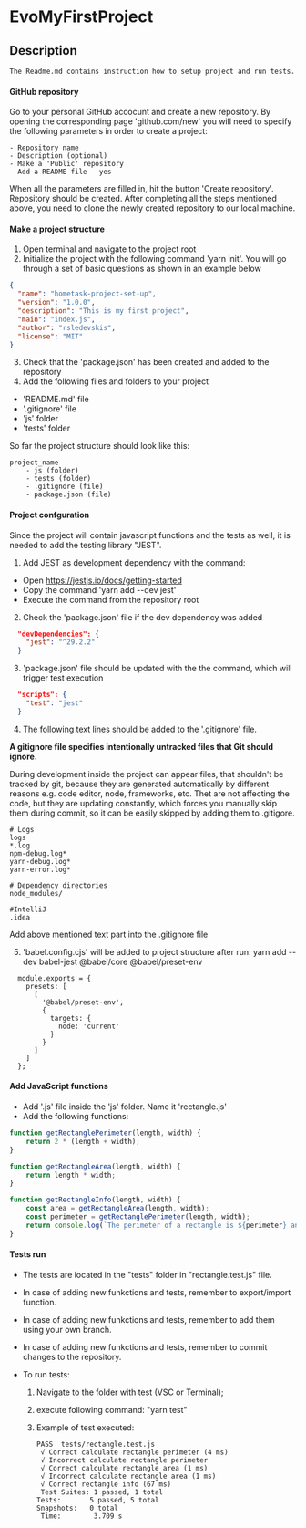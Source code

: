 # EvoMyFirstProject

## Description

```text
The Readme.md contains instruction how to setup project and run tests.
```

#### GitHub repository

Go to your personal GitHub accocunt and create a new repository. 
By opening the corresponding page 'github.com/new' you will need to specify the following parameters in order to create a project:

```text
- Repository name
- Description (optional)
- Make a 'Public' repository
- Add a README file - yes
```

When all the parameters are filled in, hit the button 'Create repository'. Repository should be created.
After completing all the steps mentioned above, you need to clone the newly created repository to our local machine. 

#### Make a project structure

1. Open terminal and navigate to the project root
2. Initialize the project with the following command 'yarn init'. You will go through a set of basic questions as shown in an example below

```json
{
  "name": "hometask-project-set-up",
  "version": "1.0.0",
  "description": "This is my first project",
  "main": "index.js",
  "author": "rsledevskis",
  "license": "MIT"
}
```

3. Check that the 'package.json' has been created and added to the repository
4. Add the following files and folders to your project
- 'README.md' file
- '.gitignore' file
- 'js' folder 
- 'tests' folder 

So far the project structure should look like this:

```text
project_name
    - js (folder)
    - tests (folder)
    - .gitignore (file)
    - package.json (file)
```

#### Project confguration

Since the project will contain javascript functions and the tests as well, it is needed to add the testing library "JEST".

1. Add JEST as development dependency with the command:
- Open https://jestjs.io/docs/getting-started
- Copy the command 'yarn add --dev jest'
- Execute the command from the repository root
2. Check the 'package.json' file if the dev dependency was added

```json
  "devDependencies": {
    "jest": "^29.2.2"
  }
```
3. 'package.json' file should be updated with the the command, which will trigger test execution

```json
  "scripts": {
    "test": "jest"
  }
```

4. The following text lines should be added to the '.gitignore' file.

**A gitignore file specifies intentionally untracked files that Git should ignore.**

During development inside the project can appear files, that shouldn't be tracked by git, because they are generated automatically by different reasons e.g. code editor, node, frameworks, etc. Thet are not affecting the code, but they are updating constantly, which forces you manually skip them during commit, so it can be easily skipped by adding them to .gitigore.

```text
# Logs
logs
*.log
npm-debug.log*
yarn-debug.log*
yarn-error.log*

# Dependency directories
node_modules/

#IntelliJ
.idea
```

Add above mentioned text part into the .gitignore file


5. 'babel.config.cjs' will be added to project structure after run:
yarn add --dev babel-jest @babel/core @babel/preset-env

```
  module.exports = {
    presets: [
      [
        '@babel/preset-env',
        {
          targets: {
            node: 'current'
          }
        }
      ]
    ]
  };
```


#### Add JavaScript functions

- Add '.js' file inside the 'js' folder. Name it 'rectangle.js'
- Add the following functions: 

```javascript
function getRectanglePerimeter(length, width) {
    return 2 * (length + width);
}

function getRectangleArea(length, width) {
    return length * width;
}

function getRectangleInfo(length, width) {
    const area = getRectangleArea(length, width);
    const perimeter = getRectanglePerimeter(length, width);
    return console.log(`The perimeter of a rectangle is ${perimeter} and the area is ${area}`)
}
```

#### Tests run

- The tests are located in the "tests" folder in "rectangle.test.js" file.
- In case of adding new funkctions and tests, remember to export/import function.
- In case of adding new funkctions and tests, remember to add them using your own branch.
- In case of adding new funkctions and tests, remember to commit changes to the repository.

- To run tests:
    1. Navigate to the folder with test (VSC or Terminal);
    2. execute following command: "yarn test"
    3. Example of test executed:
    
       ```
       PASS  tests/rectangle.test.js
        √ Correct calculate rectangle perimeter (4 ms)
        √ Incorrect calculate rectangle perimeter
        √ Correct calculate rectangle area (1 ms)
        √ Incorrect calculate rectangle area (1 ms)
        √ Correct rectangle info (67 ms)
        Test Suites: 1 passed, 1 total
       Tests:       5 passed, 5 total
       Snapshots:   0 total
        Time:        3.709 s
        ```
